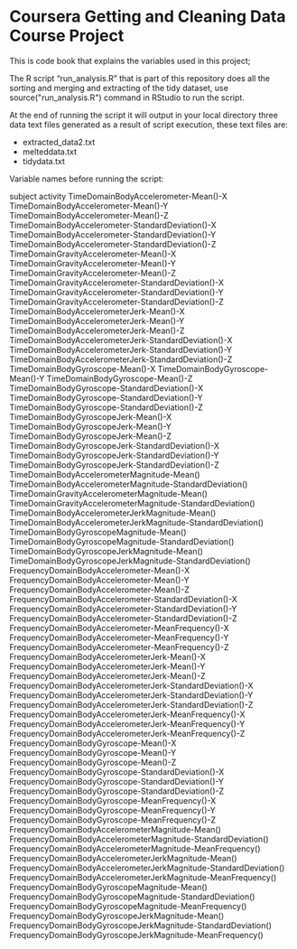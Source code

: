 # Coursera Getting and Cleaning Data Course Project

This is code book that explains the variables used in this project; 

The R script “run_analysis.R” that is part of this repository does all the sorting and merging and extracting of the tidy dataset, use source("run_analysis.R") command in RStudio to run the script. 

At the end of running the script it will output in your local directory three data text files generated as a result of script execution, these text files are:

* extracted_data2.txt
* melteddata.txt
* tidydata.txt

Variable names before running the script:

subject
activity
TimeDomainBodyAccelerometer-Mean()-X
TimeDomainBodyAccelerometer-Mean()-Y 
TimeDomainBodyAccelerometer-Mean()-Z 
TimeDomainBodyAccelerometer-StandardDeviation()-X
TimeDomainBodyAccelerometer-StandardDeviation()-Y
TimeDomainBodyAccelerometer-StandardDeviation()-Z
TimeDomainGravityAccelerometer-Mean()-X
TimeDomainGravityAccelerometer-Mean()-Y
TimeDomainGravityAccelerometer-Mean()-Z 
TimeDomainGravityAccelerometer-StandardDeviation()-X 
TimeDomainGravityAccelerometer-StandardDeviation()-Y 
TimeDomainGravityAccelerometer-StandardDeviation()-Z 
TimeDomainBodyAccelerometerJerk-Mean()-X 
TimeDomainBodyAccelerometerJerk-Mean()-Y 
TimeDomainBodyAccelerometerJerk-Mean()-Z 
TimeDomainBodyAccelerometerJerk-StandardDeviation()-X 
TimeDomainBodyAccelerometerJerk-StandardDeviation()-Y 
TimeDomainBodyAccelerometerJerk-StandardDeviation()-Z 
TimeDomainBodyGyroscope-Mean()-X
TimeDomainBodyGyroscope-Mean()-Y 
TimeDomainBodyGyroscope-Mean()-Z
TimeDomainBodyGyroscope-StandardDeviation()-X
TimeDomainBodyGyroscope-StandardDeviation()-Y
TimeDomainBodyGyroscope-StandardDeviation()-Z
TimeDomainBodyGyroscopeJerk-Mean()-X
TimeDomainBodyGyroscopeJerk-Mean()-Y
TimeDomainBodyGyroscopeJerk-Mean()-Z
TimeDomainBodyGyroscopeJerk-StandardDeviation()-X
TimeDomainBodyGyroscopeJerk-StandardDeviation()-Y
TimeDomainBodyGyroscopeJerk-StandardDeviation()-Z
TimeDomainBodyAccelerometerMagnitude-Mean()
TimeDomainBodyAccelerometerMagnitude-StandardDeviation()
TimeDomainGravityAccelerometerMagnitude-Mean()
TimeDomainGravityAccelerometerMagnitude-StandardDeviation()
TimeDomainBodyAccelerometerJerkMagnitude-Mean()
TimeDomainBodyAccelerometerJerkMagnitude-StandardDeviation()
TimeDomainBodyGyroscopeMagnitude-Mean()
TimeDomainBodyGyroscopeMagnitude-StandardDeviation()
TimeDomainBodyGyroscopeJerkMagnitude-Mean()
TimeDomainBodyGyroscopeJerkMagnitude-StandardDeviation()
FrequencyDomainBodyAccelerometer-Mean()-X
FrequencyDomainBodyAccelerometer-Mean()-Y
FrequencyDomainBodyAccelerometer-Mean()-Z
FrequencyDomainBodyAccelerometer-StandardDeviation()-X
FrequencyDomainBodyAccelerometer-StandardDeviation()-Y
FrequencyDomainBodyAccelerometer-StandardDeviation()-Z
FrequencyDomainBodyAccelerometer-MeanFrequency()-X
FrequencyDomainBodyAccelerometer-MeanFrequency()-Y
FrequencyDomainBodyAccelerometer-MeanFrequency()-Z
FrequencyDomainBodyAccelerometerJerk-Mean()-X
FrequencyDomainBodyAccelerometerJerk-Mean()-Y
FrequencyDomainBodyAccelerometerJerk-Mean()-Z
FrequencyDomainBodyAccelerometerJerk-StandardDeviation()-X
FrequencyDomainBodyAccelerometerJerk-StandardDeviation()-Y
FrequencyDomainBodyAccelerometerJerk-StandardDeviation()-Z
FrequencyDomainBodyAccelerometerJerk-MeanFrequency()-X
FrequencyDomainBodyAccelerometerJerk-MeanFrequency()-Y
FrequencyDomainBodyAccelerometerJerk-MeanFrequency()-Z
FrequencyDomainBodyGyroscope-Mean()-X
FrequencyDomainBodyGyroscope-Mean()-Y
FrequencyDomainBodyGyroscope-Mean()-Z
FrequencyDomainBodyGyroscope-StandardDeviation()-X
FrequencyDomainBodyGyroscope-StandardDeviation()-Y
FrequencyDomainBodyGyroscope-StandardDeviation()-Z
FrequencyDomainBodyGyroscope-MeanFrequency()-X
FrequencyDomainBodyGyroscope-MeanFrequency()-Y
FrequencyDomainBodyGyroscope-MeanFrequency()-Z
FrequencyDomainBodyAccelerometerMagnitude-Mean()
FrequencyDomainBodyAccelerometerMagnitude-StandardDeviation()
FrequencyDomainBodyAccelerometerMagnitude-MeanFrequency()
FrequencyDomainBodyAccelerometerJerkMagnitude-Mean()
FrequencyDomainBodyAccelerometerJerkMagnitude-StandardDeviation()
FrequencyDomainBodyAccelerometerJerkMagnitude-MeanFrequency()
FrequencyDomainBodyGyroscopeMagnitude-Mean()
FrequencyDomainBodyGyroscopeMagnitude-StandardDeviation()
FrequencyDomainBodyGyroscopeMagnitude-MeanFrequency()
FrequencyDomainBodyGyroscopeJerkMagnitude-Mean()
FrequencyDomainBodyGyroscopeJerkMagnitude-StandardDeviation()
FrequencyDomainBodyGyroscopeJerkMagnitude-MeanFrequency()
